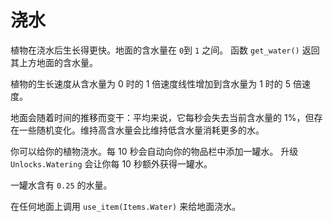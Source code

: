 # 浇水
植物在浇水后生长得更快。地面的含水量在 `0`到 `1` 之间。
函数 `get_water()` 返回其上方地面的含水量。

植物的生长速度从含水量为 0 时的 1 倍速度线性增加到含水量为 1 时的 5 倍速度。

地面会随着时间的推移而变干：平均来说，它每秒会失去当前含水量的 1%，但存在一些随机变化。维持高含水量会比维持低含水量消耗更多的水。

你可以给你的植物浇水。每 10 秒会自动向你的物品栏中添加一罐水。
升级 `Unlocks.Watering` 会让你每 10 秒额外获得一罐水。

一罐水含有 `0.25` 的水量。

在任何地面上调用 `use_item(Items.Water)` 来给地面浇水。